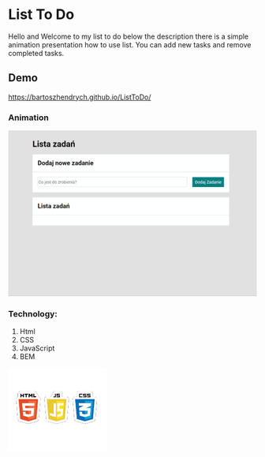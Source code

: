 # List To Do

Hello and Welcome to my list to do below the description there is a simple animation presentation how to use list.
You can add new tasks and remove completed tasks.

## Demo 

https://bartoszhendrych.github.io/ListToDo/

### Animation
![gif](images/Animation.gif)

### Technology:
1. Html
2. CSS
3. JavaScript
4. BEM

![imagehtmlcssJS](images/obrazhtml1.png)
